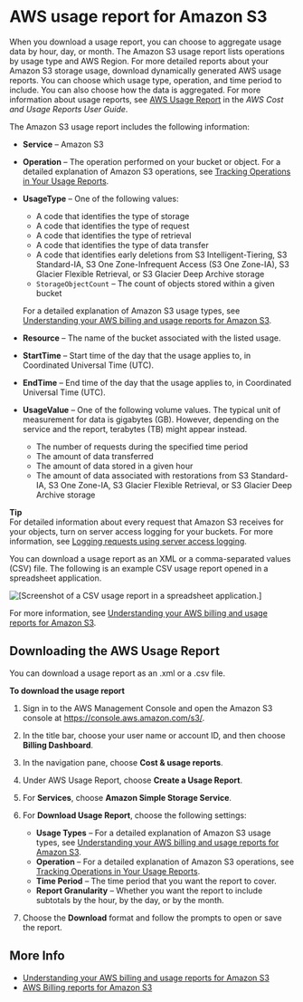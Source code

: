 # AWS usage report for Amazon S3<a name="aws-usage-report"></a>

When you download a usage report, you can choose to aggregate usage data by hour, day, or month\. The Amazon S3 usage report lists operations by usage type and AWS Region\. For more detailed reports about your Amazon S3 storage usage, download dynamically generated AWS usage reports\. You can choose which usage type, operation, and time period to include\. You can also choose how the data is aggregated\. For more information about usage reports, see [AWS Usage Report](https://docs.aws.amazon.com/cur/latest/userguide/usage-report.html) in the *AWS Cost and Usage Reports User Guide*\.

The Amazon S3 usage report includes the following information:
+ **Service** – Amazon S3
+ **Operation** – The operation performed on your bucket or object\. For a detailed explanation of Amazon S3 operations, see [Tracking Operations in Your Usage Reports](aws-usage-report-understand.md#aws-usage-report-understand-operations)\.
+ **UsageType** – One of the following values:
  + A code that identifies the type of storage
  + A code that identifies the type of request
  + A code that identifies the type of retrieval
  + A code that identifies the type of data transfer
  + A code that identifies early deletions from S3 Intelligent\-Tiering, S3 Standard\-IA, S3 One Zone\-Infrequent Access \(S3 One Zone\-IA\), S3 Glacier Flexible Retrieval, or S3 Glacier Deep Archive storage
  + `StorageObjectCount` – The count of objects stored within a given bucket

  For a detailed explanation of Amazon S3 usage types, see [Understanding your AWS billing and usage reports for Amazon S3](aws-usage-report-understand.md)\.
+ **Resource** – The name of the bucket associated with the listed usage\.
+ **StartTime** – Start time of the day that the usage applies to, in Coordinated Universal Time \(UTC\)\.
+ **EndTime** – End time of the day that the usage applies to, in Coordinated Universal Time \(UTC\)\. 
+ **UsageValue** – One of the following volume values\. The typical unit of measurement for data is gigabytes \(GB\)\. However, depending on the service and the report, terabytes \(TB\) might appear instead\.
  + The number of requests during the specified time period
  + The amount of data transferred
  + The amount of data stored in a given hour
  + The amount of data associated with restorations from S3 Standard\-IA, S3 One Zone\-IA, S3 Glacier Flexible Retrieval, or S3 Glacier Deep Archive storage

**Tip**  
For detailed information about every request that Amazon S3 receives for your objects, turn on server access logging for your buckets\. For more information, see [Logging requests using server access logging](ServerLogs.md)\. 

You can download a usage report as an XML or a comma\-separated values \(CSV\) file\. The following is an example CSV usage report opened in a spreadsheet application\.

![\[Screenshot of a CSV usage report in a spreadsheet application.\]](http://docs.aws.amazon.com/AmazonS3/latest/userguide/images/s3-usage-report.png)

For more information, see [Understanding your AWS billing and usage reports for Amazon S3](aws-usage-report-understand.md)\.

## Downloading the AWS Usage Report<a name="aws-usage-report-download"></a>

You can download a usage report as an \.xml or a \.csv file\.

**To download the usage report**

1. Sign in to the AWS Management Console and open the Amazon S3 console at [https://console\.aws\.amazon\.com/s3/](https://console.aws.amazon.com/s3/)\.

1. In the title bar, choose your user name or account ID, and then choose **Billing Dashboard**\. 

1. In the navigation pane, choose **Cost & usage reports**\.

1. Under AWS Usage Report, choose **Create a Usage Report**\.

1. For **Services**, choose **Amazon Simple Storage Service**\.

1. For **Download Usage Report**, choose the following settings:
   + ****Usage Types**** – For a detailed explanation of Amazon S3 usage types, see [Understanding your AWS billing and usage reports for Amazon S3](aws-usage-report-understand.md)\.
   + ****Operation**** – For a detailed explanation of Amazon S3 operations, see [Tracking Operations in Your Usage Reports](aws-usage-report-understand.md#aws-usage-report-understand-operations)\.
   + ****Time Period**** – The time period that you want the report to cover\. 
   + ****Report Granularity**** – Whether you want the report to include subtotals by the hour, by the day, or by the month\.

1. Choose the **Download** format and follow the prompts to open or save the report\.

## More Info<a name="aws-usage-report-more-info"></a>
+ [Understanding your AWS billing and usage reports for Amazon S3](aws-usage-report-understand.md)
+ [AWS Billing reports for Amazon S3](aws-billing-reports.md)